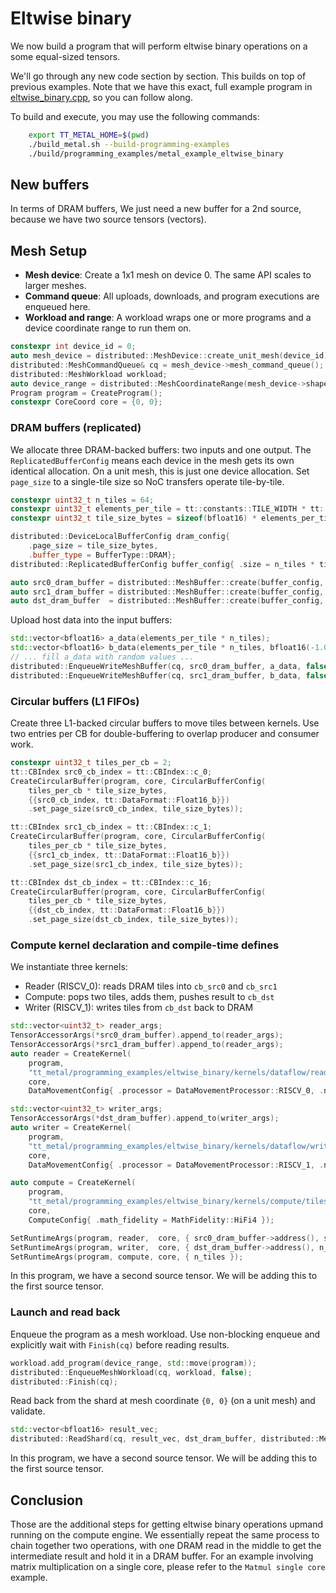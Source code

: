 # Eltwise binary


We now build a program that will perform eltwise binary operations on a some equal-sized tensors.

We'll go through any new code section by section. This builds on top of previous examples. Note that we have this exact, full example program in [eltwise_binary.cpp](../../../tt_metal/programming_examples/eltwise_binary/eltwise_binary.cpp), so you can follow along.

To build and execute, you may use the following commands:
```bash
    export TT_METAL_HOME=$(pwd)
    ./build_metal.sh --build-programming-examples
    ./build/programming_examples/metal_example_eltwise_binary
```
## New buffers

In terms of DRAM buffers, We just need a new buffer for a 2nd source, because we have two source tensors (vectors).

## Mesh Setup

- **Mesh device**: Create a 1x1 mesh on device 0. The same API scales to larger meshes.
- **Command queue**: All uploads, downloads, and program executions are enqueued here.
- **Workload and range**: A workload wraps one or more programs and a device coordinate range to run them on.

```cpp
constexpr int device_id = 0;
auto mesh_device = distributed::MeshDevice::create_unit_mesh(device_id);
distributed::MeshCommandQueue& cq = mesh_device->mesh_command_queue();
distributed::MeshWorkload workload;
auto device_range = distributed::MeshCoordinateRange(mesh_device->shape());
Program program = CreateProgram();
constexpr CoreCoord core = {0, 0};
```

### DRAM buffers (replicated)

We allocate three DRAM-backed buffers: two inputs and one output. The `ReplicatedBufferConfig` means each device in the mesh gets its own identical allocation. On a unit mesh, this is just one device allocation. Set `page_size` to a single-tile size so NoC transfers operate tile-by-tile.

```cpp
constexpr uint32_t n_tiles = 64;
constexpr uint32_t elements_per_tile = tt::constants::TILE_WIDTH * tt::constants::TILE_HEIGHT;
constexpr uint32_t tile_size_bytes = sizeof(bfloat16) * elements_per_tile;

distributed::DeviceLocalBufferConfig dram_config{
    .page_size = tile_size_bytes,
    .buffer_type = BufferType::DRAM};
distributed::ReplicatedBufferConfig buffer_config{ .size = n_tiles * tile_size_bytes };

auto src0_dram_buffer = distributed::MeshBuffer::create(buffer_config, dram_config, mesh_device.get());
auto src1_dram_buffer = distributed::MeshBuffer::create(buffer_config, dram_config, mesh_device.get());
auto dst_dram_buffer  = distributed::MeshBuffer::create(buffer_config, dram_config, mesh_device.get());
```

Upload host data into the input buffers:

```cpp
std::vector<bfloat16> a_data(elements_per_tile * n_tiles);
std::vector<bfloat16> b_data(elements_per_tile * n_tiles, bfloat16(-1.0f));
// ... fill a_data with random values ...
distributed::EnqueueWriteMeshBuffer(cq, src0_dram_buffer, a_data, false);
distributed::EnqueueWriteMeshBuffer(cq, src1_dram_buffer, b_data, false);
```

### Circular buffers (L1 FIFOs)

Create three L1-backed circular buffers to move tiles between kernels. Use two entries per CB for double-buffering to overlap producer and consumer work.

```cpp
constexpr uint32_t tiles_per_cb = 2;
tt::CBIndex src0_cb_index = tt::CBIndex::c_0;
CreateCircularBuffer(program, core, CircularBufferConfig(
    tiles_per_cb * tile_size_bytes,
    {{src0_cb_index, tt::DataFormat::Float16_b}})
    .set_page_size(src0_cb_index, tile_size_bytes));

tt::CBIndex src1_cb_index = tt::CBIndex::c_1;
CreateCircularBuffer(program, core, CircularBufferConfig(
    tiles_per_cb * tile_size_bytes,
    {{src1_cb_index, tt::DataFormat::Float16_b}})
    .set_page_size(src1_cb_index, tile_size_bytes));

tt::CBIndex dst_cb_index = tt::CBIndex::c_16;
CreateCircularBuffer(program, core, CircularBufferConfig(
    tiles_per_cb * tile_size_bytes,
    {{dst_cb_index, tt::DataFormat::Float16_b}})
    .set_page_size(dst_cb_index, tile_size_bytes));
```

### Compute kernel declaration and compile-time defines

We instantiate three kernels:
- Reader (RISCV_0): reads DRAM tiles into `cb_src0` and `cb_src1`
- Compute: pops two tiles, adds them, pushes result to `cb_dst`
- Writer (RISCV_1): writes tiles from `cb_dst` back to DRAM

```cpp
std::vector<uint32_t> reader_args;
TensorAccessorArgs(*src0_dram_buffer).append_to(reader_args);
TensorAccessorArgs(*src1_dram_buffer).append_to(reader_args);
auto reader = CreateKernel(
    program,
    "tt_metal/programming_examples/eltwise_binary/kernels/dataflow/read_tiles.cpp",
    core,
    DataMovementConfig{ .processor = DataMovementProcessor::RISCV_0, .noc = NOC::RISCV_0_default, .compile_args = reader_args });

std::vector<uint32_t> writer_args;
TensorAccessorArgs(*dst_dram_buffer).append_to(writer_args);
auto writer = CreateKernel(
    program,
    "tt_metal/programming_examples/eltwise_binary/kernels/dataflow/write_tile.cpp",
    core,
    DataMovementConfig{ .processor = DataMovementProcessor::RISCV_1, .noc = NOC::RISCV_1_default, .compile_args = writer_args });

auto compute = CreateKernel(
    program,
    "tt_metal/programming_examples/eltwise_binary/kernels/compute/tiles_add.cpp",
    core,
    ComputeConfig{ .math_fidelity = MathFidelity::HiFi4 });

SetRuntimeArgs(program, reader,  core, { src0_dram_buffer->address(), src1_dram_buffer->address(), n_tiles });
SetRuntimeArgs(program, writer,  core, { dst_dram_buffer->address(), n_tiles });
SetRuntimeArgs(program, compute, core, { n_tiles });
```

In this program, we have a second source tensor. We will be adding this to the first source tensor.

### Launch and read back

Enqueue the program as a mesh workload. Use non-blocking enqueue and explicitly wait with `Finish(cq)` before reading results.

```cpp
workload.add_program(device_range, std::move(program));
distributed::EnqueueMeshWorkload(cq, workload, false);
distributed::Finish(cq);
```

Read back from the shard at mesh coordinate `{0, 0}` (on a unit mesh) and validate.

```cpp
std::vector<bfloat16> result_vec;
distributed::ReadShard(cq, result_vec, dst_dram_buffer, distributed::MeshCoordinate(0, 0), true);
```

In this program, we have a second source tensor. We will be adding this to the first source tensor.

## Conclusion

Those are the additional steps for getting eltwise binary operations upmand running on the compute engine. We essentially repeat the same process to chain together two operations, with one DRAM read in the middle to get the intermediate result and hold it in a DRAM buffer. For an example involving matrix multiplication on a single core, please refer to the `Matmul single core` example.
